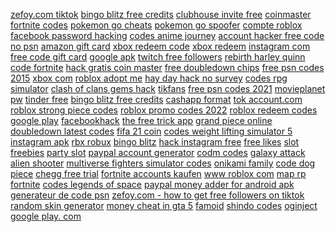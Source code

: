 <a href="https://lookerstudio.google.com/reporting/19f2b49e-180c-4f04-8fb4-335f3224e10a/page/DjD">zefoy.com tiktok</a>
<a href="https://lookerstudio.google.com/reporting/3e6dbdbd-a914-4b75-a113-ef4cf2dc1e18/page/DjD">bingo blitz free credits</a>
<a href="https://lookerstudio.google.com/reporting/4e60fca6-ca38-4860-9d65-543dbe7c4bf1/page/DjD">clubhouse invite free</a>
<a href="https://lookerstudio.google.com/reporting/36aad2a2-cc5f-46d7-a4a2-48eaa044f590/page/DjD">coinmaster</a>
<a href="https://lookerstudio.google.com/reporting/7e4d5fb7-fe7a-4595-8f1e-f03bf78ff012/page/LihED">fortnite codes</a>
<a href="https://lookerstudio.google.com/reporting/fdb7fb6e-378a-46f7-b2e1-a1a0ae35fdd6/page/DjD">pokemon go cheats</a>
<a href="https://lookerstudio.google.com/reporting/3c5ae319-1cdc-4194-bccf-0f006d41df4b/page/DjD">pokemon go spoofer</a>
<a href="https://lookerstudio.google.com/reporting/2c74592f-d9ae-48b8-9254-6c9151d8acb8/page/DjD">compte roblox</a>
<a href="https://lookerstudio.google.com/reporting/45f14cfb-5124-4ed1-9d44-d2f2aa8fcc2a/page/ztTDD">facebook password hacking</a>
<a href="https://lookerstudio.google.com/reporting/1ba818e9-2835-4a18-a3f3-4905bdd5e488?s=ibM-r3DKO4Y">codes anime journey</a>
<a href="https://lookerstudio.google.com/reporting/5217f89a-ea92-4b91-b0aa-3595329843e7/page/DjD">account hacker free code</a>
<a href="https://lookerstudio.google.com/s/itGpfXnQu8g">no psn</a>
<a href="https://lookerstudio.google.com/reporting/c2cd8b13-7035-457e-bb57-b49352235c2a/page/DjD">amazon gift card</a>
<a href="https://lookerstudio.google.com/reporting/2ae0fd20-0a7e-47e8-bea2-ea1421cfd3f0/page/DjD">xbox redeem code</a>
<a href="https://lookerstudio.google.com/reporting/18d9ce3b-87cd-4a6e-9c80-4c3f79358917/page/DjD">xbox redeem</a>
<a href="https://lookerstudio.google.com/reporting/53e6c73b-826c-4880-adb1-cc2b1db147bc/page/DjD">instagram com</a>
<a href="https://lookerstudio.google.com/reporting/3d72c66f-0052-42d2-8096-20fbb468189f/page/DjD">free code gift card</a>
<a href="https://lookerstudio.google.com/reporting/35432ddc-a86a-4235-a17d-6b0b4b813524/page/DjD">google apk</a>
<a href="https://lookerstudio.google.com/reporting/72809a75-6cf6-406e-9d44-74bcdb3e2e0e/page/DjD">twitch free followers</a>
<a href="https://lookerstudio.google.com/reporting/5a8779e5-b3fe-4f53-a464-6e3c3885d57d/page/DjD">rebirth harley quinn code fortnite</a>
<a href="https://lookerstudio.google.com/reporting/dcd630c1-3868-48ba-bfad-ee799d96b8de/page/DjD">hack gratis coin master</a>
<a href="https://lookerstudio.google.com/s/pJtPGbo60ek">free doubledown chips</a>
<a href="https://lookerstudio.google.com/reporting/cd2dff01-1973-417c-8348-abcbe637fe11/page/DjD">free psn codes 2015</a>
<a href="https://lookerstudio.google.com/reporting/16bcc1db-89ed-4751-a2b8-c74e6d979782/page/DjD">xbox com</a>
<a href="https://lookerstudio.google.com/reporting/0b81ae8d-4f53-4286-8f0c-260fe666b977/page/DjD">roblox adopt me</a>
<a href="https://lookerstudio.google.com/s/qJlENybk8Jw">hay day hack no survey</a>
<a href="https://lookerstudio.google.com/reporting/6254785a-520e-4ed9-9079-c61b76dfb8a4/page/DjD">codes rpg simulator</a>
<a href="https://lookerstudio.google.com/reporting/8027d83f-45c1-480c-b49b-9e0606ee210e/page/DjD">clash of clans gems hack</a>
<a href="https://lookerstudio.google.com/reporting/0d20f84b-c6b0-439a-9b6b-f61186835582/page/DjD">tikfans</a>
<a href="https://lookerstudio.google.com/reporting/d9731513-c137-4eea-b7cb-26f13e7a3792/page/DjD">free psn codes 2021</a>
<a href="https://lookerstudio.google.com/reporting/396cfb54-9ec6-4d6d-9f14-a3be49a81736/page/DjD">movieplanet pw</a>
<a href="https://lookerstudio.google.com/reporting/c4269ee5-da64-4e5c-9ea6-ad30fe1227c6/page/wdTDD">tinder free</a>
<a href="https://lookerstudio.google.com/reporting/01c51ef6-c143-475c-ba9a-bdf99acf51f2/page/DjD">bingo blitz free credits</a>
<a href="https://lookerstudio.google.com/reporting/0910152c-b068-49b0-9013-e24f1f168c14/page/DjD">cashapp format</a>
<a href="https://lookerstudio.google.com/reporting/e909eb7c-c989-4942-94a4-b312ca1e74ff/page/OD2AD">tok account.com</a>
<a href="https://lookerstudio.google.com/reporting/70fb5e50-4bf7-49ae-bdf4-ec13191c0491/page/DjD">roblox strong piece codes</a>
<a href="https://lookerstudio.google.com/reporting/4a50bfd3-0168-40de-9054-f0f341643705/page/DjD">roblox promo codes 2022</a>
<a href="https://lookerstudio.google.com/reporting/00ff6fa9-ccdd-49e8-8d01-b48d1a4a5e03/page/DjD">roblox redeem codes</a>
<a href="https://lookerstudio.google.com/reporting/7fe8d56e-0b41-4309-848d-2c654f2ca7dc/page/DjD">google play</a>
<a href="https://lookerstudio.google.com/reporting/af6a0747-0525-4808-90fb-e4d3ce096242/page/DjD">facebookhack</a>
<a href="https://lookerstudio.google.com/reporting/05692cd0-ddc9-4322-8e9e-37cc54e3d955/page/SMnDD">the free trick app</a>
<a href="https://lookerstudio.google.com/reporting/0a9ec044-12cc-40c2-815c-a350c2d67b2e/page/DjD">grand piece online</a>
<a href="https://lookerstudio.google.com/reporting/e545752c-e8cf-48a3-8dec-27aebff2975f/page/DjD">doubledown latest codes</a>
<a href="https://lookerstudio.google.com/reporting/440ea665-39a3-438e-9808-b1191e576b89/page/DjD">fifa 21 coin</a>
<a href="https://lookerstudio.google.com/reporting/73435eb4-4fff-40a6-9c71-75670f424408/page/DjD">codes weight lifting simulator 5</a>
<a href="https://lookerstudio.google.com/reporting/24be9f82-77e2-47b3-8540-de9fd789a9eb/page/DjD">instagram apk</a>
<a href="https://lookerstudio.google.com/reporting/5239cf76-6563-499f-89bd-5ad2805d5a74/page/DjD">rbx robux</a>
<a href="https://lookerstudio.google.com/reporting/518e0883-5d75-4f1b-9d82-6cedad5153cf/page/DjD">bingo blitz</a>
<a href="https://lookerstudio.google.com/reporting/801db2e3-0666-4b7c-8686-53f1e1dc0afb/page/DjD">hack instagram free</a>
<a href="https://lookerstudio.google.com/reporting/02d6b616-d679-4f6d-8531-d5f1e79194b0/page/GmwCD">free likes</a>
<a href="https://lookerstudio.google.com/s/jNxRWCP0K1o">slot freebies</a>
<a href="https://lookerstudio.google.com/reporting/81ff4acd-a60b-4f01-8eed-c219f32b2d7b/page/DjD">party slot</a>
<a href="https://lookerstudio.google.com/reporting/1937a805-ecb2-4549-9514-afd4b9a62ee2?s=o8u_pjdKYMY">paypal account generator</a>
<a href="https://lookerstudio.google.com/reporting/066bc2c9-00fa-4d01-a772-503281a277c4/page/DjD">codm codes</a>
<a href="https://lookerstudio.google.com/reporting/2ba2cbbb-a9d5-4a4e-ad1e-5db0441bb5c0/page/DjD">galaxy attack alien shooter</a>
<a href="https://lookerstudio.google.com/reporting/3777b89c-6387-4847-83dd-2dd6f4206c32?s=vSidFsURMlE">multiverse fighters simulator codes</a>
<a href="https://lookerstudio.google.com/reporting/e366c6bb-4a14-4d17-8817-0f62a0f04aa1/page/DjD">onikami family</a>
<a href="https://lookerstudio.google.com/reporting/da940b33-dd27-4f61-8d10-e14c48971767/page/DjD">code dog piece</a>
<a href="https://lookerstudio.google.com/s/rU7YzDDRUKY">chegg free trial</a>
<a href="https://lookerstudio.google.com/reporting/317d7299-c59e-4762-bc72-4bc10cf5cb60?s=neI1tAkyFO8">fortnite accounts kaufen</a>
<a href="https://lookerstudio.google.com/s/kKNdTWszzYk">www roblox com</a>
<a href="https://lookerstudio.google.com/reporting/63fc2e9b-2884-4243-bf45-4c95ecf02113/page/DjD">map rp fortnite</a>
<a href="https://lookerstudio.google.com/reporting/00357c54-2908-483b-8bb9-badb4d5e9e08/page/DjD">codes legends of space</a>
<a href="https://lookerstudio.google.com/reporting/1edf62f8-d4d3-4efe-bdcd-a09411775023/page/DjD">paypal money adder for android apk</a>
<a href="https://lookerstudio.google.com/reporting/33a3e07c-f6d8-46a4-931a-ab5ceac83cae/page/DjD">generateur de code psn</a>
<a href="https://lookerstudio.google.com/reporting/20914460-60af-4b05-b143-6ba185a5d611/page/OD2AD">zefoy.com - how to get free followers on tiktok</a>
<a href="https://lookerstudio.google.com/reporting/ae3dc7c5-9ad4-4bac-a04d-67be8da56393/page/DjD">random skin generator</a>
<a href="https://lookerstudio.google.com/reporting/d5d1c740-a648-4ffe-a9de-b424e10c7333/page/DjD">money cheat in gta 5</a>
<a href="https://lookerstudio.google.com/reporting/39708762-948b-494c-b32e-e2ee5e2c1e23/page/DjD">famoid</a>
<a href="https://lookerstudio.google.com/reporting/5ac1d2a8-330d-49ef-a2d9-8d12feacde54/page/DjD">shindo codes</a>
<a href="https://lookerstudio.google.com/reporting/1f7cb104-e651-4a88-b447-16a477c2ffe4/page/7wwAD">oginject</a>
<a href="https://lookerstudio.google.com/reporting/4fd78a4f-017a-4701-9a3b-bfb2e1eb5039/page/HihED">google play. com</a>
